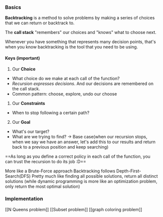 ### Basics
**Backtracking** is a method to solve problems by making a series of choices that we can return or backtrack to.

The **call stack** "remembers" our choices and "knows" what to choose next.

Whenever you have something that represents many decision points, that's when you know backtracking is the tool that you need to be using. 

#### Keys (important)
1. Our **Choice**
- What choice do we make at each call of the function?
- *Recursion expresses decisions*. And our decisions are remembered on the call stack.
- Common pattern: choose, explore, undo our choose
1. Our **Constraints**
- When to stop following a certain path?
2. Our **Goal**
- What's our target?
- What are we trying to find? -> Base case(when our recursion stops, when we say we have an answer, let's add this to our results and return back to a previous position and keep searching)

==As long as you define a correct policy in each call of the function, you can trust the recursion to do its job :D==

More like a Brute-Force approach
Backtracking follows Depth-First-Search(DFS)
Pretty much like finding all possible solutions, return all distinct solutions
(while dynamic programming is more like an optimization problem, only return the most optimal solution)

### Implementation
[[N Queens problem]]
[[Subset problem]]
[[graph coloring problem]]